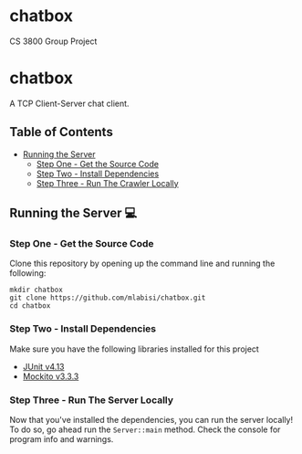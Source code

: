 # chatbox
CS 3800 Group Project

# chatbox
A TCP Client-Server chat client.	

## Table of Contents
- [Running the Server](#running-the-crawler-)
  * [Step One - Get the Source Code](#step-one---get-the-source-code)
  * [Step Two - Install Dependencies](#step-two---install-dependencies)
  * [Step Three - Run The Crawler Locally](#step-three---run-the-crawler-locally)

## Running the Server 💻
### Step One - Get the Source Code
Clone this repository by opening up the command line and running the following:
```shell script
mkdir chatbox
git clone https://github.com/mlabisi/chatbox.git
cd chatbox
```

### Step Two - Install Dependencies
Make sure you have the following libraries installed for this project
* [JUnit v4.13](https://search.maven.org/search?q=g:junit%20AND%20a:junit)
* [Mockito v3.3.3](https://search.maven.org/search?q=g:org.mockito%20AND%20a:mockito-core&core=gav)

### Step Three - Run The Server Locally
Now that you've installed the dependencies, you can run the server locally! To do so, go ahead run the `Server::main` method. Check the console for program info and warnings.
